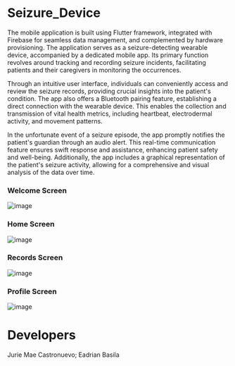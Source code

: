 # Seizure_Device

The mobile application is built using Flutter framework, integrated with Firebase for seamless data management, and complemented by hardware provisioning. The application serves as a seizure-detecting wearable device, accompanied by a dedicated mobile app. Its primary function revolves around tracking and recording seizure incidents, facilitating patients and their caregivers in monitoring the occurrences.

Through an intuitive user interface, individuals can conveniently access and review the seizure records, providing crucial insights into the patient's condition. The app also offers a Bluetooth pairing feature, establishing a direct connection with the wearable device. This enables the collection and transmission of vital health metrics, including heartbeat, electrodermal activity, and movement patterns.

In the unfortunate event of a seizure episode, the app promptly notifies the patient's guardian through an audio alert. This real-time communication feature ensures swift response and assistance, enhancing patient safety and well-being. Additionally, the app includes a graphical representation of the patient's seizure activity, allowing for a comprehensive and visual analysis of the data over time.

### Welcome Screen

![image](https://github.com/juriemaeac/Seizure_Device/assets/59803167/8f59e992-ec07-44dc-b1f7-abd719a1d4f1)

### Home Screen

![image](https://github.com/juriemaeac/Seizure_Device/assets/59803167/02992923-433a-43ad-a551-62c37764535b)

### Records Screen

![image](https://github.com/juriemaeac/Seizure_Device/assets/59803167/174cc392-09ac-4505-a93f-444a11205846)

### Profile Screen

![image](https://github.com/juriemaeac/Seizure_Device/assets/59803167/28e13b0a-d70e-408a-b9e2-4f7243e6f3af)

# Developers

Jurie Mae Castronuevo; Eadrian Basila
